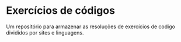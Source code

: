 # Exercícios de códigos
Um repositório para armazenar as resoluções de exercícios de codigo divididos por sites e linguagens.
